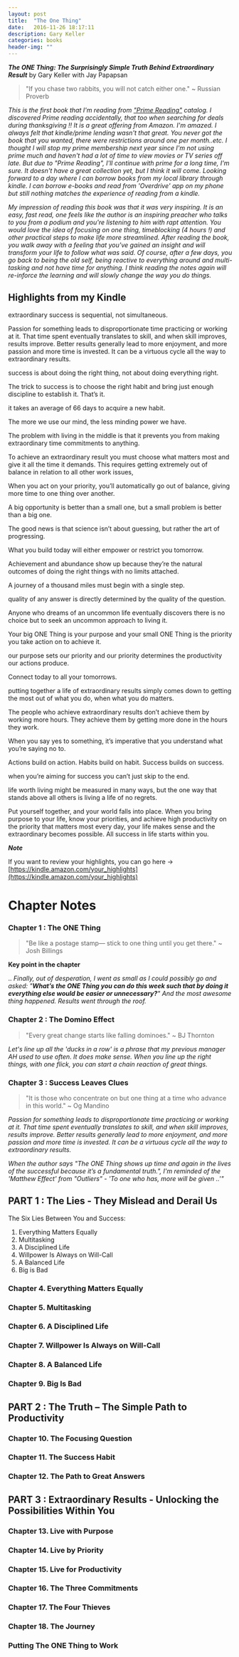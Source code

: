 ```yaml
---
layout: post
title:  "The One Thing"
date:   2016-11-26 18:17:11
description: Gary Keller
categories: books
header-img: ""
---
```


**_The ONE Thing: The Surprisingly Simple Truth Behind Extraordinary Result_** by Gary Keller with Jay Papapsan

> "If you chase two rabbits, you will not catch either one." ~ Russian Proverb

_This is the first book that I'm reading from ["Prime Reading"](https://www.amazon.com/kindle-dbs/fd/prime-pr/ref=sv_kstore_2) catalog. I discovered Prime reading accidentally, that too when searching for deals during thanksgiving !! It is a great offering from Amazon. I'm amazed. I always felt that kindle/prime lending wasn't that great. You never got the book that you wanted, there were restrictions around one per month..etc. I thought I will stop my prime membership next year since I'm not using prime much and haven't had a lot of time to view movies or TV series off late. But due to "Prime Reading", I'll continue with prime for a long time, I'm sure. It doesn't have a great collection yet, but I think it will come. Looking forward to a day where I can borrow books from my local library through kindle. I can borrow e-books and read from 'Overdrive' app on my phone but still nothing matches the experience of reading from a kindle._

_My impression of reading this book was that it was very inspiring. It is an easy, fast read, one feels like the author is an inspiring preacher who talks to you from a podium and you're listening to him with rapt attention. You would love the idea of focusing on one thing, timeblocking (4 hours !) and other practical steps to make life more streamlined. After reading the book, you walk away with a feeling that you've gained an insight and will transform your life to follow what was said. Of course, after a few days, you go back to being the old self, being reactive to everything around and multi-tasking and not have time for anything. I think reading the notes again will re-inforce the learning and will slowly change the way you do things._

## Highlights from my Kindle 

extraordinary success is sequential, not simultaneous.    

Passion for something leads to disproportionate time practicing or working at it. That time spent eventually translates to skill, and when skill improves, results improve. Better results generally lead to more enjoyment, and more passion and more time is invested. It can be a virtuous cycle all the way to extraordinary results.  

success is about doing the right thing, not about doing everything right.    

The trick to success is to choose the right habit and bring just enough discipline to establish it. That’s it.    

it takes an average of 66 days to acquire a new habit.    

The more we use our mind, the less minding power we have.    

The problem with living in the middle is that it prevents you from making extraordinary time commitments to anything.    

To achieve an extraordinary result you must choose what matters most and give it all the time it demands. This requires getting extremely out of balance in relation to all other work issues,    

When you act on your priority, you’ll automatically go out of balance, giving more time to one thing over another.    

A big opportunity is better than a small one, but a small problem is better than a big one.    

The good news is that science isn’t about guessing, but rather the art of progressing.    

What you build today will either empower or restrict you tomorrow.    

Achievement and abundance show up because they’re the natural outcomes of doing the right things with no limits attached.    

A journey of a thousand miles must begin with a single step.    

quality of any answer is directly determined by the quality of the question.    

Anyone who dreams of an uncommon life eventually discovers there is no choice but to seek an uncommon approach to living it.    

Your big ONE Thing is your purpose and your small ONE Thing is the priority you take action on to achieve it.    

our purpose sets our priority and our priority determines the productivity our actions produce.    

Connect today to all your tomorrows.    

putting together a life of extraordinary results simply comes down to getting the most out of what you do, when what you do matters.    

The people who achieve extraordinary results don’t achieve them by working more hours. They achieve them by getting more done in the hours they work.    

When you say yes to something, it’s imperative that you understand what you’re saying no to.    

Actions build on action. Habits build on habit. Success builds on success.    

when you’re aiming for success you can’t just skip to the end.    

life worth living might be measured in many ways, but the one way that stands above all others is living a life of no regrets.    

Put yourself together, and your world falls into place. When you bring purpose to your life, know your priorities, and achieve high productivity on the priority that matters most every day, your life makes sense and the extraordinary becomes possible. All success in life starts within you.    

**_Note_**

If you want to review your highlights, you can go here -> [https://kindle.amazon.com/your_highlights](https://kindle.amazon.com/your_highlights)

# Chapter Notes

### Chapter 1 : The ONE Thing
> "Be like a postage stamp— stick to one thing until you get there." ~ Josh Billings

**Key point in the chapter**

.. _Finally, out of desperation, I went as small as I could possibly go and asked: "**What’s the ONE Thing you can do this week such that by doing it everything else would be easier or unnecessary?**" And the most awesome thing happened. Results went through the roof._


### Chapter 2 : The Domino Effect
> "Every great change starts like falling dominoes." ~ BJ Thornton

_Let's line up all the 'ducks in a row' is a phrase that my previous manager AH used to use often. It does make sense. When you line up the right things, with one flick, you can start a chain reaction of great things._

### Chapter 3 : Success Leaves Clues
> "It is those who concentrate on but one thing at a time who advance in this world." ~ Og Mandino

_Passion for something leads to disproportionate time practicing or working at it. That time spent eventually translates to skill, and when skill improves, results improve. Better results generally lead to more enjoyment, and more passion and more time is invested. It can be a virtuous cycle all the way to extraordinary results._

_When the author says "The ONE Thing shows up time and again in the lives of the successful because it’s a fundamental truth.", I'm reminded of the 'Matthew Effect' from "Outliers" - 'To one who has, more will be given ..'"_

## PART 1 : The Lies - They Mislead and Derail Us

The Six Lies Between You and Success:

1. Everything Matters Equally
2. Multitasking
3. A Disciplined Life
4. Willpower Is Always on Will-Call
5. A Balanced Life
6. Big is Bad

### Chapter 4.	Everything Matters Equally

### Chapter 5.	Multitasking

### Chapter 6.	A Disciplined Life

### Chapter 7.	Willpower Is Always on Will-Call

### Chapter 8.	A Balanced Life

### Chapter 9.	Big Is Bad

## PART 2 : The Truth – The Simple Path to Productivity

### Chapter 10.	The Focusing Question

### Chapter 11.	The Success Habit

### Chapter 12.	The Path to Great Answers

## PART 3 : Extraordinary Results - Unlocking the Possibilities Within You

### Chapter 13.	Live with Purpose

### Chapter 14.	Live by Priority

### Chapter 15.	Live for Productivity

### Chapter 16.	The Three Commitments

### Chapter 17.	The Four Thieves

### Chapter 18.	The Journey

### Putting The ONE Thing to Work


